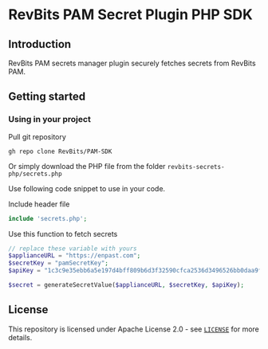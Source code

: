 # RevBits PAM Secret Plugin PHP SDK

## Introduction

RevBits PAM secrets manager plugin securely fetches secrets from RevBits PAM.

## Getting started

### Using in your project
Pull git repository

```
gh repo clone RevBits/PAM-SDK
```

Or simply download the PHP file from the folder ``revbits-secrets-php/secrets.php``

Use following code snippet to use in your code.

Include header file
```php
include 'secrets.php';
```
Use this function to fetch secrets
```php
// replace these variable with yours
$applianceURL = "https://enpast.com";
$secretKey = "pamSecretKey";
$apiKey = "1c3c9e35ebb6a5e197d4bff809b6d3f32590cfca2536d3496526bb0daa9f047213ecbfe61ea32bbb3044f3a11a1da63f8f3b5f67c96a30836c799";

$secret = generateSecretValue($applianceURL, $secretKey, $apiKey);
```



## License

This repository is licensed under Apache License 2.0 - see [`LICENSE`](../LICENSE.md) for more details.
